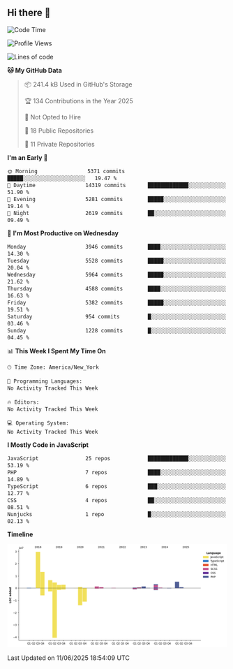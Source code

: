 ## Hi there 👋

<!--START_SECTION:waka-->
![Code Time](http://img.shields.io/badge/Code%20Time-354%20hrs%207%20mins-blue)

![Profile Views](http://img.shields.io/badge/Profile%20Views-0-blue)

![Lines of code](https://img.shields.io/badge/From%20Hello%20World%20I%27ve%20Written-74.4%20million%20lines%20of%20code-blue)

**🐱 My GitHub Data** 

> 📦 241.4 kB Used in GitHub's Storage 
 > 
> 🏆 134 Contributions in the Year 2025
 > 
> 🚫 Not Opted to Hire
 > 
> 📜 18 Public Repositories 
 > 
> 🔑 11 Private Repositories 
 > 
**I'm an Early 🐤** 

```text
🌞 Morning                5371 commits        █████░░░░░░░░░░░░░░░░░░░░   19.47 % 
🌆 Daytime                14319 commits       █████████████░░░░░░░░░░░░   51.90 % 
🌃 Evening                5281 commits        █████░░░░░░░░░░░░░░░░░░░░   19.14 % 
🌙 Night                  2619 commits        ██░░░░░░░░░░░░░░░░░░░░░░░   09.49 % 
```
📅 **I'm Most Productive on Wednesday** 

```text
Monday                   3946 commits        ████░░░░░░░░░░░░░░░░░░░░░   14.30 % 
Tuesday                  5528 commits        █████░░░░░░░░░░░░░░░░░░░░   20.04 % 
Wednesday                5964 commits        █████░░░░░░░░░░░░░░░░░░░░   21.62 % 
Thursday                 4588 commits        ████░░░░░░░░░░░░░░░░░░░░░   16.63 % 
Friday                   5382 commits        █████░░░░░░░░░░░░░░░░░░░░   19.51 % 
Saturday                 954 commits         █░░░░░░░░░░░░░░░░░░░░░░░░   03.46 % 
Sunday                   1228 commits        █░░░░░░░░░░░░░░░░░░░░░░░░   04.45 % 
```


📊 **This Week I Spent My Time On** 

```text
🕑︎ Time Zone: America/New_York

💬 Programming Languages: 
No Activity Tracked This Week

🔥 Editors: 
No Activity Tracked This Week

💻 Operating System: 
No Activity Tracked This Week
```

**I Mostly Code in JavaScript** 

```text
JavaScript               25 repos            █████████████░░░░░░░░░░░░   53.19 % 
PHP                      7 repos             ████░░░░░░░░░░░░░░░░░░░░░   14.89 % 
TypeScript               6 repos             ███░░░░░░░░░░░░░░░░░░░░░░   12.77 % 
CSS                      4 repos             ██░░░░░░░░░░░░░░░░░░░░░░░   08.51 % 
Nunjucks                 1 repo              █░░░░░░░░░░░░░░░░░░░░░░░░   02.13 % 
```



**Timeline**

![Lines of Code chart](https://raw.githubusercontent.com/wilbertcaba/wilbertcaba/main/assets/bar_graph.png)


 Last Updated on 11/06/2025 18:54:09 UTC
<!--END_SECTION:waka-->

<!--
**wilbertcaba/wilbertcaba** is a ✨ _special_ ✨ repository because its `README.md` (this file) appears on your GitHub profile.

Here are some ideas to get you started:

- 🔭 I’m currently working on ...
- 🌱 I’m currently learning ...
- 👯 I’m looking to collaborate on ...
- 🤔 I’m looking for help with ...
- 💬 Ask me about ...
- 📫 How to reach me: ...
- 😄 Pronouns: ...
- ⚡ Fun fact: ...
-->
